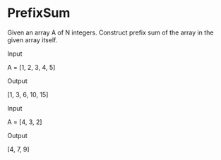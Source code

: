 # PrefixSum

Given an array A of N integers. Construct prefix sum of the array in the given array itself.


Input

A = [1, 2, 3, 4, 5]

Output

[1, 3, 6, 10, 15]

Input

A = [4, 3, 2]

Output

[4, 7, 9]
